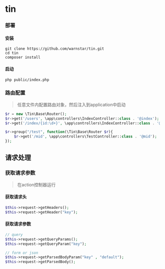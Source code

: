 # tin

### 部署
#### 安装
```
git clone https://github.com/warnstar/tin.git
cd tin
composer install
```

#### 启动
```
php public/index.php
```

### 路由配置
> 任意文件内配置路由对象，然后注入到application中启动
```php
$r = new \Tin\Base\Router();
$r->get('/users', \app\controllers\IndexController::class . '@index');
$r->get('/index/{id:\d+}', \app\controllers\IndexController::class . '@index');

$r->group("/test", function(\Tin\Base\Router $r){
    $r->get('/mid', \app\controllers\TestController::class . '@mid');
});
```

## 请求处理
### 获取请求参数
> 在action控制器运行
#### 获取请求头
```php
$this->request->getHeaders();
$this->request->getHeader("key");
``` 

#### 获取请求参数
```php
// query
$this->request->getQueryParams();
$this->request->getQueryParam("key");

// form or json
$this->request->getParsedBodyParam("key" , "default");
$this->request->getParsedBody();
```